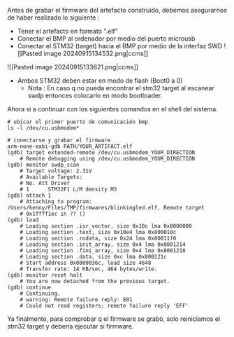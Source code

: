 Antes de grabar el firmware del artefacto construido, debemos asegurarnos de haber realizado lo siguiente : 
- Tener el artefacto en formato ".elf"
- Conectar el BMP al ordenador por medio del puerto microusb
- Conectar el STM32 (target) hacia el BMP por medio de la interfaz SWD
![[Pasted image 20240915134532.png|ccms]]

![[Pasted image 20240915133621.png|ccms]]
	
- Ambos STM32 deben estar en modo de flash (Boot0 a 0)
	- Nota : En caso q no pueda encontrar el stm32 target al escanear swdp entonces colocarlo en modo bootloader.

Ahora si a continuar con los siguientes comandos en el shell del sistema.
```shell
# ubicar el primer puerto de comunicación bmp
ls -l /dev/cu.usbmodem*

# conectarse y grabar el firmware
arm-none-eabi-gdb PATH/YOUR_ARTIFACT.elf
(gdb) target extended-remote /dev/cu.usbmodem_YOUR_DIRECTION
	# Remote debugging using /dev/cu.usbmodem_YOUR_DIRECTION
(gdb) monitor swdp_scan
	# Target voltage: 2.31V
	# Available Targets:
	# No. Att Driver
	# 1      STM32F1 L/M density M3
(gdb) attach 1
	# Attaching to program: /Users/kenny/Files/TMP/firmwares/blinkingled.elf, Remote target
	# 0x1ffff1ec in ?? ()
(gdb) load
	# Loading section .isr_vector, size 0x10c lma 0x8000000
	# Loading section .text, size 0x10e4 lma 0x800010c
	# Loading section .rodata, size 0x24 lma 0x80011f0
	# Loading section .init_array, size 0x4 lma 0x8001214
	# Loading section .fini_array, size 0x4 lma 0x8001218
	# Loading section .data, size 0xc lma 0x800121c
	# Start address 0x0800036c, load size 4648
	# Transfer rate: 14 KB/sec, 464 bytes/write.
(gdb) monitor reset halt 
	# You are now detached from the previous target.
(gdb) continue
	# Continuing.
	# warning: Remote failure reply: E01
	# Could not read registers; remote failure reply 'EFF'
```

Ya finalmente, para comprobar q el firmware se grabò, solo reiniciamos el stm32 target y debería ejecutar si firmware.